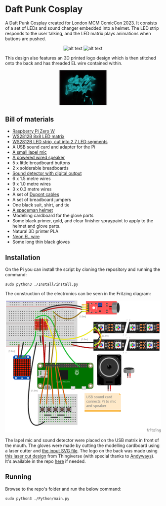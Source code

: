# Daft Punk Cosplay
 A Daft Punk Cosplay created for London MCM ComicCon 2023. It consists of a set of LEDs and sound changer embedded into a helmet.
 The LED strip responds to the user talking, and the LED matrix plays animations when buttons are pushed.
 
 <div align="center">
 
 ![alt text](https://github.com/Willybood/DaftPunkCosplay/blob/main/Media/helmetInAction.gif)
 ![alt text](https://github.com/Willybood/DaftPunkCosplay/blob/main/Media/helmetAnims.gif)
 
 </div>
 

 This design also features an 3D printed logo design which is then stitched onto the back and has threaded EL wire contained within.
 
 <div align="center"><img src="Media/daftPunkElWire.jpg"  width="30%" height="30%"></div>
 
 ## Bill of materials
  - [Raspberry Pi Zero W](https://www.amazon.co.uk/Raspberry-Pi-Zero-Wireless-model/dp/B06XFZC3BX/ref=sr_1_3?crid=2EPJH006L9QOY&keywords=pi+zero+w&qid=1673994361&sprefix=pi+zero+w%2Caps%2C72&sr=8-3)
  - [WS2812B 8x8 LED matrix](https://www.amazon.co.uk/AZUOCN-Flexible-Individually-Addressable-Programmable/dp/B09DV8PZY1/ref=sr_1_6?crid=1KSCBGC0E4RQ8&keywords=WS2812B+led+matrix&qid=1673994347&sprefix=ws2812b+led+matrix%2Caps%2C64&sr=8-6)
  - [WS2812B LED strip, cut into 2 7 LED segments](https://www.amazon.co.uk/Individually-Addressable-Programmable-Waterproof-Decoration/dp/B0BLRN29V2/ref=sr_1_6?crid=13KDXVTPKGYKK&keywords=WS2812B+led+strip&qid=1673994295&sprefix=ws2812b+led+strip%2Caps%2C74&sr=8-6)
  - A USB sound card and adapter for the Pi
  - [A small lapel mic](https://www.amazon.co.uk/AGPTEK-Microphone-Professional-Omnidirectional-Condenser/dp/B07SHSHW6H/ref=sr_1_5?crid=2WSFKFJUFFI6U&keywords=lapel+mic&qid=1673994500&sprefix=lapel+mic%2Caps%2C72&sr=8-5)
  - [A powered wired speaker](https://www.amazon.co.uk/dp/B07PDC69KT/ref=twister_B07PJNV454?_encoding=UTF8&psc=1)
  - 5 x little breadboard buttons
  - 2 x solderable breadboards
  - [Sound detector with digital output](https://www.amazon.co.uk/gp/product/B089QHMC8Y/ref=ppx_yo_dt_b_asin_title_o01_s00?ie=UTF8&psc=1)
  - 6 x 1.5 metre wires
  - 9 x 1.0 metre wires
  - 3 x 0.3 metre wires
  - A set of [Dupont cables](https://www.amazon.co.uk/gp/product/B07SYKPB86/ref=ppx_yo_dt_b_search_asin_title?ie=UTF8&psc=1)
  - A set of breadboard jumpers
  - One black suit, shirt, and tie
  - [A spaceman helmet](https://www.amazon.co.uk/gp/product/B01HQTGPIS/ref=ppx_yo_dt_b_search_asin_title?ie=UTF8&psc=1)
  - Modelling cardboard for the glove parts
  - Some black primer, gold, and clear finisher spraypaint to apply to the helmet and glove parts.
  - Natural 3D printer PLA
  - [Neon EL wire](https://www.amazon.co.uk/gp/product/B099FNFCY7/ref=ppx_yo_dt_b_search_asin_title?ie=UTF8&psc=1)
  - Some long thin black gloves
 ## Installation
On the Pi you can install the script by cloning the repository and running the command:
```
sudo python3 ./Install/install.py
```
The construction of the electronics can be seen in the Fritzing diagram:

![alt text](https://github.com/Willybood/DaftPunkCosplay/blob/main/Fritzing/Head%20electronics_bb.png)

The lapel mic and sound detector were placed on the USB matrix in front of the mouth.
The gloves were made by cutting the modelling cardboard using a laser cutter and [the input SVG file](https://github.com/Willybood/DaftPunkCosplay/blob/main/Laser%20cuts/glove.svg).
The logo on the back was made using [this laser cut design](https://www.thingiverse.com/thing:683140) from Thingiverse (with special thanks to [Andyways](https://www.thingiverse.com/andyways)). It's available in the repo [here](https://github.com/Willybood/DaftPunkCosplay/blob/main/3D%20prints/DaftP_logo_mk1.1.stl) if needed.
## Running
Browse to the repo's folder and run the below command:
```
sudo python3 ./Python/main.py
```
